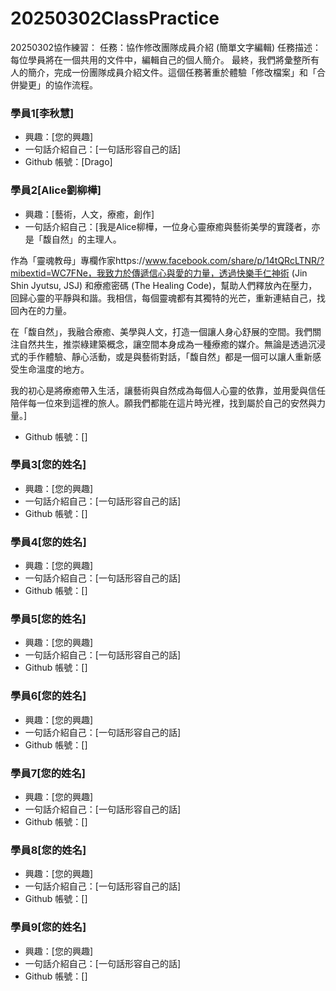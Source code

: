 # 20250302ClassPractice
20250302協作練習：
任務：協作修改團隊成員介紹 (簡單文字編輯)
任務描述： 每位學員將在一個共用的文件中，編輯自己的個人簡介。
最終，我們將彙整所有人的簡介，完成一份團隊成員介紹文件。這個任務著重於體驗「修改檔案」和「合併變更」的協作流程。

### 學員1[李秋慧]

*   興趣：[您的興趣]
*   一句話介紹自己：[一句話形容自己的話]
*   Github 帳號：[Drago]

### 學員2[Alice劉柳樺]

*   興趣：[藝術，人文，療癒，創作]
*   一句話介紹自己：[我是Alice柳樺，一位身心靈療癒與藝術美學的實踐者，亦是「馥自然」的主理人。

作為「靈魂教母」專欄作家https://www.facebook.com/share/p/14tQRcLTNR/?mibextid=WC7FNe，我致力於傳遞信心與愛的力量，透過快樂手仁神術 (Jin Shin Jyutsu, JSJ) 和療癒密碼 (The Healing Code)，幫助人們釋放內在壓力，回歸心靈的平靜與和諧。我相信，每個靈魂都有其獨特的光芒，重新連結自己，找回內在的力量。

在「馥自然」，我融合療癒、美學與人文，打造一個讓人身心舒展的空間。我們關注自然共生，推崇綠建築概念，讓空間本身成為一種療癒的媒介。無論是透過沉浸式的手作體驗、靜心活動，或是與藝術對話，「馥自然」都是一個可以讓人重新感受生命溫度的地方。

我的初心是將療癒帶入生活，讓藝術與自然成為每個人心靈的依靠，並用愛與信任陪伴每一位來到這裡的旅人。願我們都能在這片時光裡，找到屬於自己的安然與力量。]
*   Github 帳號：[]

### 學員3[您的姓名]

*   興趣：[您的興趣]
*   一句話介紹自己：[一句話形容自己的話]
*   Github 帳號：[]

### 學員4[您的姓名]

*   興趣：[您的興趣]
*   一句話介紹自己：[一句話形容自己的話]
*   Github 帳號：[]

### 學員5[您的姓名]

*   興趣：[您的興趣]
*   一句話介紹自己：[一句話形容自己的話]
*   Github 帳號：[]

### 學員6[您的姓名]

*   興趣：[您的興趣]
*   一句話介紹自己：[一句話形容自己的話]
*   Github 帳號：[]

### 學員7[您的姓名]

*   興趣：[您的興趣]
*   一句話介紹自己：[一句話形容自己的話]
*   Github 帳號：[]

### 學員8[您的姓名]

*   興趣：[您的興趣]
*   一句話介紹自己：[一句話形容自己的話]
*   Github 帳號：[]

### 學員9[您的姓名]

*   興趣：[您的興趣]
*   一句話介紹自己：[一句話形容自己的話]
*   Github 帳號：[]



